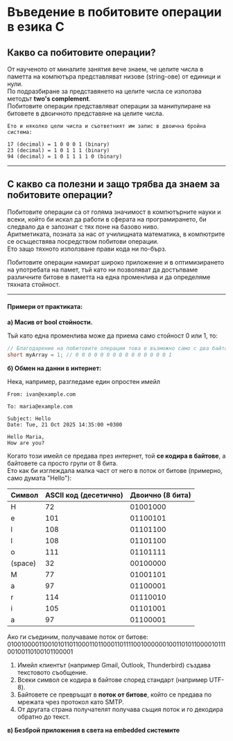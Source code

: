 # Въведение в побитовите операции в езика С

## Какво са побитовите операции?

От наученото от миналите занятия вече знаем, че целите числа в паметта на компютъра представляват низове (string-ове) от единици и нули.  
По подразбиране за представянето на целите числа се използва методът **two's complement**.  
Побитовите операции представляват операции за манипулиране на битовете в двоичното представяне на целите числа.

~~~
Ето и няколко цели числа и съответният им запис в двоична бройна система:

17 (decimal) = 1 0 0 0 1 (binary)
23 (decimal) = 1 0 1 1 1 (binary)
94 (decimal) = 1 0 1 1 1 1 0 (binary)
~~~

---

## С какво са полезни и защо трябва да знаем за побитовите операции?

Побитовите операции са от голяма значимост в компютърните науки и всеки, който би искал да работи в сферата на програмирането, би следвало да е запознат с тях поне на базово ниво.  
Аритметиката, позната за нас от училищната математика, в компютрите се осъществява посредством побитови операции.  
Ето защо тяхното използване прави кода ни по-бърз.  

Побитовите операции намират широко приложение и в оптимизирането на употребата на памет, тъй като ни позволяват да достъпваме различните битове в паметта на една променлива и да определяме тяхната стойност.

---

#### Примери от практиката:

**а) Масив от bool стойности.**

Тъй като една променлива може да приема само стойност 0 или 1, то:

```c
// Благодарение на побитовите операции това е възможно само с два байта!
short myArray = 1; // 0 0 0 0 0 0 0 0 0 0 0 0 0 0 0 1
```

**б) Обмен на данни в интернет:**

Нека, например, разгледаме един опростен имейл
~~~
From: ivan@example.com

To: maria@example.com

Subject: Hello
Date: Tue, 21 Oct 2025 14:35:00 +0300

Hello Maria,
How are you?
~~~

Когато този имейл се предава през интернет, той **се кодира в байтове**, а байтовете са просто групи от 8 бита.  
Ето как би изглеждала малка част от него в поток от битове (примерно, само думата "Hello"):

| Символ | ASCII код (десетично) | Двоично (8 бита) |
|:-------|:-----------------------|:-----------------|
| H      | 72                    | 01001000         |
| e      | 101                   | 01100101         |
| l      | 108                   | 01101100         |
| l      | 108                   | 01101100         |
| o      | 111                   | 01101111         |
| (space)| 32                    | 00100000         |
| M      | 77                    | 01001101         |
| a      | 97                    | 01100001         |
| r      | 114                   | 01110010         |
| i      | 105                   | 01101001         |
| a      | 97                    | 01100001         |

Ако ги съединим, получаваме поток от битове:
0100100001100101011011000110110001101111001000000100110101100001011100100110100101100001

1. Имейл клиентът (например Gmail, Outlook, Thunderbird) създава текстовото съобщение.
2. Всеки символ се кодира в байтове според стандарт (например UTF-8).
3. Байтовете се превръщат в **поток от битове**, който се предава по мрежата чрез протокол като SMTP.
4. От другата страна получателят получава същия поток и го декодира обратно до текст.

**в) Безброй приложения в света на embedded системите**

